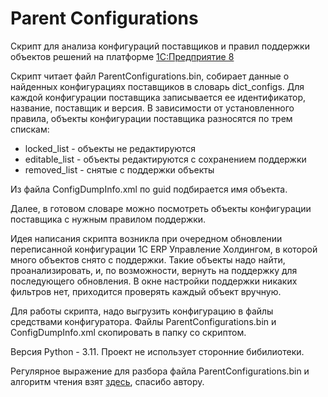 # Parent Configurations

Скрипт для анализа конфигураций поставщиков и правил поддержки объектов решений на
платформе [1С:Предприятие 8](https://v8.1c.ru/platforma/)

Скрипт читает файл ParentConfigurations.bin, собирает данные о найденных конфигурациях поставщиков
в словарь dict_configs. Для каждой конфигурации поставщика записывается ее идентификатор,
название, поставщик и версия. В зависимости от установленного правила, объекты конфигурации поставщика
разносятся по трем спискам:

- locked_list - объекты не редактируются
- editable_list - объекты редактируются с сохранением поддержки
- removed_list - снятые с поддержки объекты

Из файла ConfigDumpInfo.xml по guid подбирается имя объекта.

Далее, в готовом словаре можно посмотреть объекты конфигурации поставщика с нужным правилом поддержки.

Идея написания скрипта возникла при очередном обновлении переписанной конфигурации 1С ERP Управление Холдингом,
в которой много объектов снято с поддержки. Такие объекты надо найти, проанализировать, и, по возможности, вернуть на
поддержку для последующего обновления. В окне настройки поддержки никаких фильтров нет, приходится проверять каждый
объект вручную.

Для работы скрипта, надо выгрузить конфигурацию в файлы средствами конфигуратора.
Файлы ParentConfigurations.bin и ConfigDumpInfo.xml скопировать в папку со скриптом.

Версия Python - 3.11. Проект не использует сторонние бибилиотеки.

Регулярное выражение для разбора файла ParentConfigurations.bin и алгоритм чтения
взят [здесь](https://github.com/1c-syntax/supportconf/tree/develop), спасибо автору.